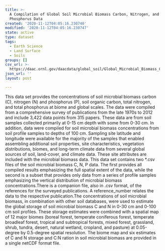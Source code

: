 ```yaml
---
title: >-
  A Compilation of Global Soil Microbial Biomass Carbon, Nitrogen, and
  Phosphorus Data
created: '2020-11-12T04:05:16.230740'
modified: '2020-11-12T04:05:16.230747'
state: active
type: dataset
tags:
  - Earth Science
  - Land Surface
  - Soils
groups: []
csv_url: >-
  https://daac.ornl.gov/daacdata/global_soil/Global_Microbial_Biomass_C_N_P//comp/Soil_Microbial_Biomass_C_N_P_references.csv
json_url: ''
layout: post

---
```

This data set provides the concentrations of soil microbial biomass carbon (C), nitrogen (N) and phosphorus (P), soil organic carbon, total nitrogen, and total phosphorus at biome and global scales. The data were compiled from a comprehensive survey of publications from the late 1970s to 2012 and include 3,422 data points from 315 papers. These data are from soil samples collected primarily at 0-15 cm depth with some from 0-30 cm. In addition, data were compiled for soil microbial biomass concentrations from soil profile samples to depths of 100 cm. Sampling site latitude and longitude were available for the majority of the samples that enabled assembling additional soil properties, site characteristics, vegetation distributions, biomes, and long-term climate data from several global sources of soil, land-cover, and climate data. These site attributes are included with the microbial biomass data. This data set contains two *.csv files of the soil microbial biomass C, N, P data. The first provides all compiled results emphasizing the full spatial extent of the data, while the second is a subset that provides only data from a series of profile samples emphasizing the vertical distribution of microbial biomass concentrations.There is a companion file, also in .csv format, of the references for the surveyed publications. A reference_number relates the data to the respective publication.The concentrations of soil microbial biomass, in combination with other soil databases, were used to estimate the global storage of soil microbial biomass C and N in 0-30 cm and 0-100 cm soil profiles. These storage estimates were combined with a spatial map of 12 major biomes (boreal forest, temperate coniferous forest, temperate broadleaf forest, tropical and subtropical forests, mixed forest, grassland, shrub, tundra, desert, natural wetland, cropland, and pasture) at 0.05-degree by 0.5-degree spatial resolution. The biome map and six estimates of C and N storage and C:N ration in soil microbial biomass are provided in a single netCDF format file.
